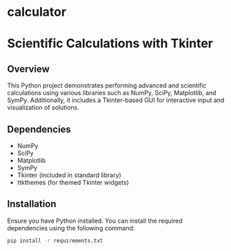# calculator

# Scientific Calculations with Tkinter

## Overview

This Python project demonstrates performing advanced and scientific calculations using various libraries such as NumPy, SciPy, Matplotlib, and SymPy. Additionally, it includes a Tkinter-based GUI for interactive input and visualization of solutions.

## Dependencies

- NumPy
- SciPy
- Matplotlib
- SymPy
- Tkinter (included in standard library)
- ttkthemes (for themed Tkinter widgets)

## Installation

Ensure you have Python installed. You can install the required dependencies using the following command:

```bash
pip install -r requirements.txt
